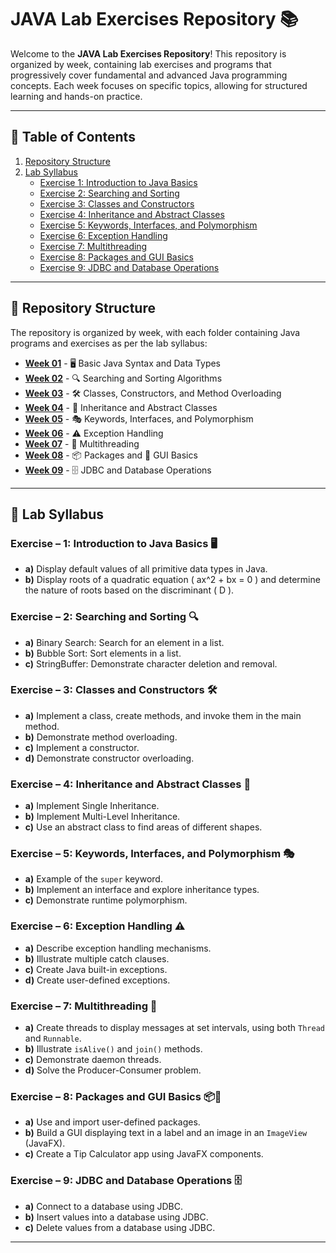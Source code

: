 # JAVA Lab Exercises Repository 📚

Welcome to the **JAVA Lab Exercises Repository**! This repository is organized by week, containing lab exercises and programs that progressively cover fundamental and advanced Java programming concepts. Each week focuses on specific topics, allowing for structured learning and hands-on practice.

---

## 📑 Table of Contents

1. [Repository Structure](#-repository-structure)
2. [Lab Syllabus](#-lab-syllabus)
   - [Exercise 1: Introduction to Java Basics](#exercise-1-introduction-to-java-basics)
   - [Exercise 2: Searching and Sorting](#exercise-2-searching-and-sorting)
   - [Exercise 3: Classes and Constructors](#exercise-3-classes-and-constructors)
   - [Exercise 4: Inheritance and Abstract Classes](#exercise-4-inheritance-and-abstract-classes)
   - [Exercise 5: Keywords, Interfaces, and Polymorphism](#exercise-5-keywords-interfaces-and-polymorphism)
   - [Exercise 6: Exception Handling](#exercise-6-exception-handling)
   - [Exercise 7: Multithreading](#exercise-7-multithreading)
   - [Exercise 8: Packages and GUI Basics](#exercise-8-packages-and-gui-basics)
   - [Exercise 9: JDBC and Database Operations](#exercise--9-jdbc-and-database-operations)

---

## 📂 Repository Structure

The repository is organized by week, with each folder containing Java programs and exercises as per the lab syllabus:

- **[Week 01](./Week%2001/)** - 🖥️ Basic Java Syntax and Data Types
- **[Week 02](./Week%2002/)** - 🔍 Searching and Sorting Algorithms
- **[Week 03](./Week%2003/)** - 🛠️ Classes, Constructors, and Method Overloading
- **[Week 04](./Week%2004/)** - 🧩 Inheritance and Abstract Classes
- **[Week 05](./Week%2005/)** - 🎭 Keywords, Interfaces, and Polymorphism
- **[Week 06](./Week%2006/)** - ⚠️ Exception Handling
- **[Week 07](./Week%2007/)** - 🔄 Multithreading
- **[Week 08](./Week%2008/)** - 📦 Packages and 🎨 GUI Basics
- **[Week 09](./Week%2009/)** - 🗄️ JDBC and Database Operations

---

## 📜 Lab Syllabus

### Exercise – 1: Introduction to Java Basics 🖥️

- **a)** Display default values of all primitive data types in Java.
- **b)** Display roots of a quadratic equation \( ax^2 + bx = 0 \) and determine the nature of roots based on the discriminant \( D \).

### Exercise – 2: Searching and Sorting 🔍

- **a)** Binary Search: Search for an element in a list.
- **b)** Bubble Sort: Sort elements in a list.
- **c)** StringBuffer: Demonstrate character deletion and removal.

### Exercise – 3: Classes and Constructors 🛠️

- **a)** Implement a class, create methods, and invoke them in the main method.
- **b)** Demonstrate method overloading.
- **c)** Implement a constructor.
- **d)** Demonstrate constructor overloading.

### Exercise – 4: Inheritance and Abstract Classes 🧩

- **a)** Implement Single Inheritance.
- **b)** Implement Multi-Level Inheritance.
- **c)** Use an abstract class to find areas of different shapes.

### Exercise – 5: Keywords, Interfaces, and Polymorphism 🎭

- **a)** Example of the `super` keyword.
- **b)** Implement an interface and explore inheritance types.
- **c)** Demonstrate runtime polymorphism.

### Exercise – 6: Exception Handling ⚠️

- **a)** Describe exception handling mechanisms.
- **b)** Illustrate multiple catch clauses.
- **c)** Create Java built-in exceptions.
- **d)** Create user-defined exceptions.

### Exercise – 7: Multithreading 🔄

- **a)** Create threads to display messages at set intervals, using both `Thread` and `Runnable`.
- **b)** Illustrate `isAlive()` and `join()` methods.
- **c)** Demonstrate daemon threads.
- **d)** Solve the Producer-Consumer problem.

### Exercise – 8: Packages and GUI Basics 📦🎨

- **a)** Use and import user-defined packages.
- **b)** Build a GUI displaying text in a label and an image in an `ImageView` (JavaFX).
- **c)** Create a Tip Calculator app using JavaFX components.

### Exercise – 9: JDBC and Database Operations 🗄️

- **a)** Connect to a database using JDBC.
- **b)** Insert values into a database using JDBC.
- **c)** Delete values from a database using JDBC.

---
